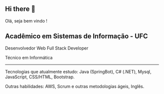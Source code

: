 ## Hi there 👋

  Olá, seja bem vindo !

  Acadêmico em Sistemas de Informação - UFC
  -----------------------------------------
  Desenvolvedor Web
  Full Stack Developer
  
  Técnico em Informática
  
  -------------------------------------------------------------------
  
  Tecnologias que atualmente estudo:
  Java (SpringBot), C# (.NET), Mysql, JavaScript, CSS/HTML, Bootstrap.
 
  Outras habilidades:
  AWS, Scrum e outras metodologias ágeis, Inglês.

  
